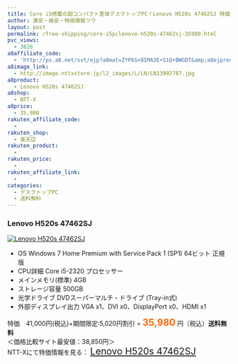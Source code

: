 ```yaml
---
title: Core i5搭載の超コンパクト筐体デスクトップPC！Lenovo H520s 47462SJ 特価35,980円！送料無料！
author: 激安・格安・特価情報ツウ
layout: post
permalink: /free-shipping/core-i5pclenovo-h520s-47462sj-35980.html
pvc_views:
  - 3826
a8affiliate_code:
  - 'http://px.a8.net/svt/ejp?a8mat=ZYP6S+8IMA3E+S1Q+BWGDT&amp;a8ejpredirect=http://nttxstore.jp/_II_LN13992787'
a8image_link:
  - http://image.nttxstore.jp/l2_images/L/LN/LN13992787.jpg
a8product:
  - Lenovo H520s 47462SJ
a8shop:
  - NTT-X
a8price:
  - 35,980
rakuten_affiliate_code:
  - 
rakuten_shop:
  - 楽天店
rakuten_product:
  - 
rakuten_price:
  - 
rakuten_affiliate_link:
  - 
categories:
  - デスクトップPC
  - 送料無料
---
```

### Lenovo H520s 47462SJ

<div class="img-bg2 img_L">
  <a href="http://px.a8.net/svt/ejp?a8mat=ZYP6S+8IMA3E+S1Q+BWGDT&a8ejpredirect=http://nttxstore.jp/_II_LN13992787" target="_blank" title="Lenovo H520s 47462SJ"><img src="http://i2.wp.com/image.nttxstore.jp/l2_images/L/LN/LN13992787.jpg?resize=120%2C120" border="0" alt="Lenovo H520s 47462SJ" style="border: 0pt none;" data-recalc-dims="1" /></a>
</div>

<!--more-->

  * OS Windows 7 Home Premium with Service Pack 1 (SP1) 64ビット 正規版
  * CPU詳細 Core i5-2320 プロセッサー
  * メインメモリ(標準) 4GB
  * ストレージ容量 500GB
  * 光学ドライブ DVDスーパーマルチ・ドライブ (Tray-in式)
  * 外部ディスプレイ出力 VGA x1、DVI x0、DisplayPort x0、HDMI x1

特価　41,000円(税込)+期間限定:5,020円割引 = <span style="color: #ff6600; font-size: 150%;"><strong>35,980</strong></span> 円（税込）**送料無料**  
＜価格比較サイト最安値：38,850円＞  
NTT-Xにて特価情報を見る： <span style="font-size: 150%;"><a href="http://px.a8.net/svt/ejp?a8mat=ZYP6S+8IMA3E+S1Q+BWGDT&a8ejpredirect=http://nttxstore.jp/_II_LN13992787" target="_blank">Lenovo H520s 47462SJ</a></span>